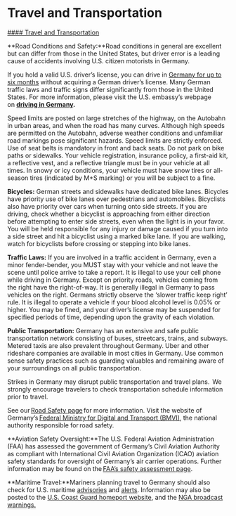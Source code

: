 # Travel and Transportation

[#### Travel and Transportation](javascript:void(0); "Travel and Transportation")

**Road Conditions and Safety:**Road conditions in general are excellent but can differ from those in the United States, but driver error is a leading cause of accidents involving U.S. citizen motorists in Germany.

If you hold a valid U.S. driver’s license, you can drive in [Germany for up to six months](https://de.usembassy.gov/driving-in-germany/?_ga=2.204184272.1797460205.1701971157-116128102.1701971156) without acquiring a German driver’s license. Many German traffic laws and traffic signs differ significantly from those in the United States. For more information, please visit the U.S. embassy’s webpage on [**driving in Germany**](https://de.usembassy.gov/driving-in-germany/)**.**

Speed limits are posted on large stretches of the highway, on the Autobahn in urban areas, and when the road has many curves. Although high speeds are permitted on the Autobahn, adverse weather conditions and unfamiliar road markings pose significant hazards. Speed limits are strictly enforced. Use of seat belts is mandatory in front and back seats. Do not park on bike paths or sidewalks. Your vehicle registration, insurance policy, a first-aid kit, a reflective vest, and a reflective triangle must be in your vehicle at all times. In snowy or icy conditions, your vehicle must have snow tires or all-season tires (indicated by M+S marking) or you will be subject to a fine.

**Bicycles:** German streets and sidewalks have dedicated bike lanes. Bicycles have priority use of bike lanes over pedestrians and automobiles. Bicyclists also have priority over cars when turning onto side streets. If you are driving, check whether a bicyclist is approaching from either direction before attempting to enter side streets, even when the light is in your favor. You will be held responsible for any injury or damage caused if you turn into a side street and hit a bicyclist using a marked bike lane. If you are walking, watch for bicyclists before crossing or stepping into bike lanes.

**Traffic Laws:** If you are involved in a traffic accident in Germany, even a minor fender-bender, you MUST stay with your vehicle and not leave the scene until police arrive to take a report. It is illegal to use your cell phone while driving in Germany. Except on priority roads, vehicles coming from the right have the right-of-way. It is generally illegal in Germany to pass vehicles on the right. Germans strictly observe the ‘slower traffic keep right’ rule. It is illegal to operate a vehicle if your blood alcohol level is 0.05% or higher. You may be fined, and your driver’s license may be suspended for specified periods of time, depending upon the gravity of each violation.

**Public Transportation:** Germany has an extensive and safe public transportation network consisting of buses, streetcars, trains, and subways. Metered taxis are also prevalent throughout Germany. Uber and other rideshare companies are available in most cities in Germany. Use common sense safety practices such as guarding valuables and remaining aware of your surroundings on all public transportation.

Strikes in Germany may disrupt public transportation and travel plans.  We strongly encourage travelers to check transportation schedule information prior to travel.

See our [Road Safety page](http://travel.state.gov/content/passports/english/go/safety/road.html) for more information. Visit the website of Germany’s [Federal Ministry for Digital and Transport (BMVI)](https://www.bmvi.de/EN/Topics/Mobility/Road/Road-Safety/road-safety.html#:~:text=The%20number%20of%20road%20fatalities,fatality%20is%20one%20too%20many.), the national authority responsible for road safety.

**Aviation Safety Oversight:**The U.S. Federal Aviation Administration (FAA) has assessed the government of Germany’s Civil Aviation Authority as compliant with International Civil Aviation Organization (ICAO) aviation safety standards for oversight of Germany’s air carrier operations. Further information may be found on the [FAA’s safety assessment page](http://www.faa.gov/about/initiatives/iasa/).

**Maritime Travel:**Mariners planning travel to Germany should also check for U.S. maritime [advisories](https://www.maritime.dot.gov/msci-advisories) and [alerts](https://www.maritime.dot.gov/msci-alerts). Information may also be posted to the [U.S. Coast Guard homeport website](https://homeport.uscg.mil/), and the [NGA broadcast warnings.](https://msi.nga.mil/NavWarnings)
